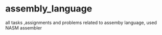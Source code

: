 # assembly_language
all tasks ,assignments and problems related to assemby language, used NASM assembler 


